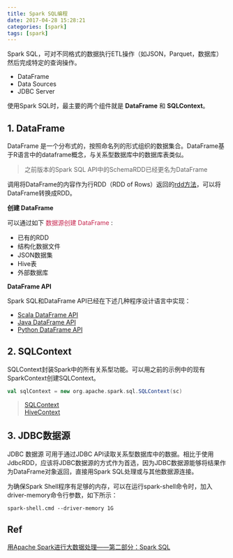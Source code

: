 ```yaml
---
title: Spark SQL编程
date: 2017-04-28 15:28:21
categories: [spark]
tags: [spark]
---
```


Spark SQL，可对不同格式的数据执行ETL操作（如JSON，Parquet，数据库）然后完成特定的查询操作。

<!-- more -->

- DataFrame
- Data Sources
- JDBC Server

使用Spark SQL时，最主要的两个组件就是 **DataFrame** 和 **SQLContext**。

## 1. DataFrame

DataFrame 是一个分布式的，按照命名列的形式组织的数据集合。DataFrame基于R语言中的dataframe概念，与关系型数据库中的数据库表类似。

> 之前版本的Spark SQL API中的SchemaRDD已经更名为DataFrame

调用将DataFrame的内容作为行RDD（RDD of Rows）返回的[rdd方法][3]，可以将DataFrame转换成RDD。

**创建 DataFrame**

可以通过如下 <font color=#c7254e>数据源创建 DataFrame</font> : 

- 已有的RDD
- 结构化数据文件
- JSON数据集
- Hive表
- 外部数据库

**DataFrame API**

Spark SQL和DataFrame API已经在下述几种程序设计语言中实现：

- [Scala DataFrame API][4]
- [Java DataFrame API][5]
- [Python DataFrame API][6]

## 2. SQLContext

SQLContext封装Spark中的所有关系型功能。可以用之前的示例中的现有SparkContext创建SQLContext。

```scala
val sqlContext = new org.apache.spark.sql.SQLContext(sc)
```

> [SQLContext][7]  
> [HiveContext][8]

## 3. JDBC数据源

JDBC 数据源 可用于通过JDBC API读取关系型数据库中的数据。相比于使用JdbcRDD，应该将JDBC数据源的方式作为首选，因为JDBC数据源能够将结果作为DataFrame对象返回，直接用Spark SQL处理或与其他数据源连接。

为确保Spark Shell程序有足够的内存，可以在运行spark-shell命令时，加入driver-memory命令行参数，如下所示：

```
spark-shell.cmd --driver-memory 1G
```

## Ref

[用Apache Spark进行大数据处理——第二部分：Spark SQL][9]

[1]: https://www.infoq.com/articles/apache-spark-introduction
[2]: http://www.infoq.com/cn/articles/apache-spark-sql
[3]: https://spark.apache.org/docs/1.3.0/api/scala/index.html#org.apache.spark.sql.DataFrame
[4]: https://spark.apache.org/docs/1.3.0/api/scala/index.html#org.apache.spark.sql.package
[5]: https://spark.apache.org/docs/1.3.0/api/java/index.html?org/apache/spark/sql/api/java/package-summary.html
[6]: https://spark.apache.org/docs/1.3.0/api/python/pyspark.sql.html
[7]: http://spark.apache.org/docs/latest/api/scala/index.html#org.apache.spark.sql.SQLContext
[8]: https://spark.apache.org/docs/1.3.0/api/scala/index.html#org.apache.spark.sql.hive.HiveContext
[9]: http://www.infoq.com/cn/articles/apache-spark-sql
